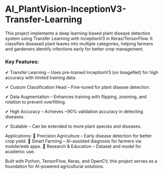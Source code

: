 # AI_PlantVision-InceptionV3-Transfer-Learning
This project implements a deep learning-based plant disease detection system using Transfer Learning with InceptionV3 in Keras/TensorFlow. It classifies diseased plant leaves into multiple categories, helping farmers and gardeners identify infections early for better crop management.

### Key Features:

✔ Transfer Learning – Uses pre-trained InceptionV3 (on ImageNet) for high accuracy with limited training data.

✔ Custom Classification Head – Fine-tuned for plant disease detection.

✔ Data Augmentation – Enhances training with flipping, zooming, and rotation to prevent overfitting.

✔ High Accuracy – Achieves ~90% validation accuracy in detecting diseases.

✔ Scalable – Can be extended to more plant species and diseases.

Applications:
🌱 Precision Agriculture – Early disease detection for better crop yield.
🌿 Smart Farming – AI-assisted diagnosis for farmers via mobile/web apps.
🔬 Research & Education – Dataset and model for academic use.

Built with Python, TensorFlow, Keras, and OpenCV, this project serves as a foundation for AI-powered agricultural solutions.

